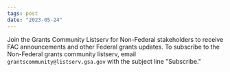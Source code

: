 ```yaml
---
tags: post 
date: "2023-05-24"
---
```


Join the Grants Community Listserv for Non-Federal stakeholders to receive FAC announcements and other Federal grants updates.  To subscribe to the Non-Federal grants community listserv, email `grantscommunity@listserv.gsa.gov` with the subject line "Subscribe."